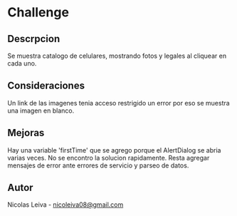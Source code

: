 # Challenge

## Descrpcion
Se muestra catalogo de celulares, mostrando fotos y legales al cliquear en cada uno.

## Consideraciones
Un link de las imagenes tenia acceso restrigido un error por eso se muestra una imagen en blanco.

## Mejoras
Hay una variable 'firstTime' que se agrego porque el AlertDialog se abria varias veces.
No se encontro la solucion rapidamente.
Resta agregar mensajes de error ante errores de servicio y parseo de datos.

## Autor
Nicolas Leiva - nicoleiva08@gmail.com
